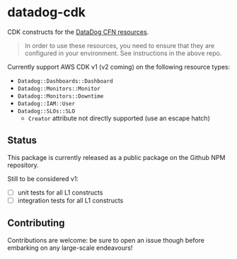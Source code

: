 # datadog-cdk

CDK constructs for the [DataDog CFN resources](https://github.com/DataDog/datadog-cloudformation-resources).

> In order to use these resources, you need to ensure that they are configured
> in your environment. See instructions in the above repo.

Currently support AWS CDK v1 (v2 coming) on the following resource types:

- `Datadog::Dashboards::Dashboard`
- `Datadog::Monitors::Monitor`
- `Datadog::Monitors::Downtime`
- `Datadog::IAM::User`
- `Datadog::SLOs::SLO`
  - `Creator` attribute not directly supported (use an escape hatch)

## Status

This package is currently released as a public package on the Github NPM repository.

Still to be considered v1:

- [ ] unit tests for all L1 constructs
- [ ] integration tests for all L1 constructs

## Contributing

Contributions are welcome: be sure to open an issue though before embarking on
any large-scale endeavours!
